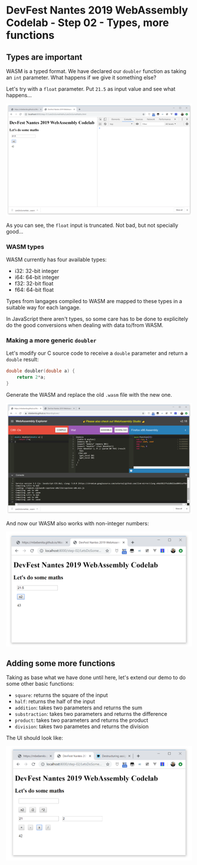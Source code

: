 #  DevFest Nantes 2019 WebAssembly Codelab - Step 02 - Types, more functions

## Types are important

WASM is a typed format. We have declared our `doubler` function as taking an `int` parameter. What happens if we give it something else?

Let's try with a `float` parameter. Put `21.5` as input value and see what happens...


![Types are important - Float parameter](./img/LetsDoSomeMaths-02.png)

As you can see, the `float` input is truncated. Not bad, but not specially good...

### WASM types

WASM currently has four available types:

- i32: 32-bit integer
- i64: 64-bit integer
- f32: 32-bit float
- f64: 64-bit float

Types from langages compiled to WASM are mapped to these types in a suitable way for each langage. 

In JavaScript there aren't types, so some care has to be done to explicitely do the good conversions when dealing with data to/from WASM.

### Making a more generic `doubler`

Let's modify our C source code to receive a `double` parameter and return a `double` result:

```c
double doubler(double a) {
    return 2*a;
}
```

Generate the WASM and replace the old `.wasm` file with the new one.

![Double param and return](./img/LetsDoSomeMaths-03.png)

And now our WASM also works with non-integer numbers:

![Double with non-integer numbers](./img/LetsDoSomeMaths-04.png)


## Adding some more functions

Taking as base what we have done until here, let's extend our demo to do some other basic functions:

- `square`: returns the square of the input
- `half`: returns the half of the input
- `addition`: takes two parameters and returns the sum
- `substraction`: takes two parameters and returns the difference
- `product`: takes two parameters and returns the product
- `division`: takes two parametes and returns the division

The UI should look like:

![Some more functions](./img/LetsDoSomeMaths-05.png)

